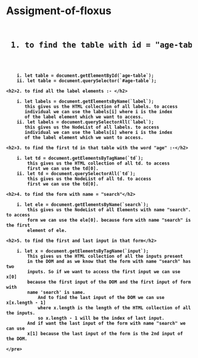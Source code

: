 # Assigment-of-floxus
<!DOCTYPE html>
<html lang="en">

<head>
    <meta charset="UTF-8">
    <meta http-equiv="X-UA-Compatible" content="IE=edge">
    <meta name="viewport" content="width=device-width, initial-scale=1.0">
    <title>AssignmentOfFloxus</title>
    <style>
        body {
            font-weight: bold;
        }
    </style>

</head>

<body>
    <pre>
    <h2> 1. to find the table with id = "age-table" :- </h2>

        i. let table = document.getElementById(`age-table`);
        ii. let table = document.querySelector(`#age-table`);

    <h2>2. to find all the label elements :- </h2>

        i. let labels = document.getElementsByName(`label`); 
           this gives us the HTML collection of all labels. to access 
           individual we can use the labels[i] where i is the index 
           of the label element which we want to access.
        ii. let labels = document.querySelectorAll(`label`);
           this gives us the NodeList of all labels. to access 
           individual we can use the labels[i] where i is the index 
           of the label element which we want to access.

    <h2>3. to find the first td in that table with the word "age" :-</h2>    
        
        i. let td = document.getElementsByTagName(`td`);
            this gives us the HTML collection of all td. to access 
            first we can use the td[0].
        ii. let td = document.querySelectorAll(`td`);
            this gives us the NodeList of all td. to access 
            first we can use the td[0].

    <h2>4. to find the form with name = "search"</h2>        

        i. let ele = document.getElementsByName(`search`);
            this gives us the NodeList of all Elements with name "search". to access 
            form we can use the ele[0]. because form with name "search" is the first
            element of ele.

    <h2>5. to find the first and last input in that form</h2>
    
        i. let x = document.getElementsByTagName(`input`);
            This gives us the HTML collection of all the inputs present
            in the DOM and as we know that the form with name "search" has two 
            inputs. So if we want to access the first input we can use x[0] 
            because the first input of the DOM and the first input of form with
            name 'search' is same.
                And to find the last input of the DOM we can use x[x.length - 1]
                where x.length is the length of the HTML collection of all the inputs.
                so x.length - 1 will be the index of last input.
            And if want the last input of the form with name "search" we can use 
            x[1] because the last input of the form is the 2nd input of the DOM.
             
    </pre>
</body>

</html>
